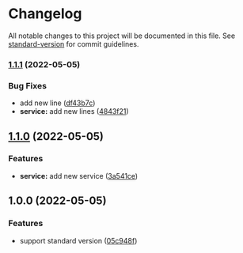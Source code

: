# Changelog

All notable changes to this project will be documented in this file. See [standard-version](https://github.com/conventional-changelog/standard-version) for commit guidelines.

### [1.1.1](https://github.com/Hashen110/conventional-commits/compare/v1.1.0...v1.1.1) (2022-05-05)


### Bug Fixes

* add new line ([df43b7c](https://github.com/Hashen110/conventional-commits/commit/df43b7c9f20242040354f7caa8dfa5258513dfb5))
* **service:** add new lines ([4843f21](https://github.com/Hashen110/conventional-commits/commit/4843f21a0d1db6445b457db53d27edce336eca21))

## [1.1.0](https://github.com/Hashen110/conventional-commits/compare/v1.0.0...v1.1.0) (2022-05-05)


### Features

* **service:** add new service ([3a541ce](https://github.com/Hashen110/conventional-commits/commit/3a541ce04ea2d066c92d2ce1d3ad4c3411a9c316))

## 1.0.0 (2022-05-05)


### Features

* support standard version ([05c948f](https://github.com/Hashen110/conventional-commits/commit/05c948f465b7f1a9784950d4ea2e4e6449df399c))
